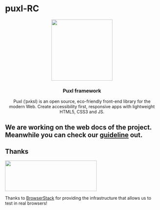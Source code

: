 # puxl-RC
<p align="center">
  <a href="https://puxl.io/">
    <img src="http://puxl.io/wp-content/uploads/2018/08/PUXL-logo.png" alt="" width=200 height=200>
  </a>

  <h3 align="center">Puxl framework</h3>

  <p align="center">
   Puxl (ˈpʌksl) is an open source, eco-friendly front-end library for the modern Web. Create accessibility first, responsive apps with lightweight HTML5, CSS3 and JS. 
  
  
  ## We are working on the web docs of the project. Meanwhile you can check our [guideline](https://github.com/puxl/puxl-RC/edit/master/guideline/README.md) out. 
  
  
  ## Thanks
  <p align="left">
  <a href="https://browserstack.com">
    <img src="https://camo.githubusercontent.com/60f9eba6b13f38bad02ef92c3665696845dbe501/68747470733a2f2f6c6976652e62726f77736572737461636b2e636f6d2f696d616765732f6f70656e736f757263652f62726f77736572737461636b2d6c6f676f2e737667" alt="" width=300 height=100>
  </a>
  
  Thanks to [BrowserStack](https://www.browserstack.com/) for providing the infrastructure that allows us to test in real browsers!
